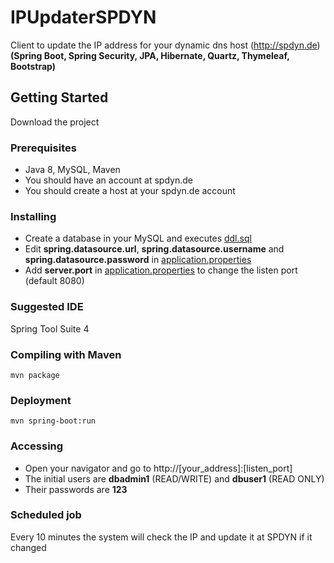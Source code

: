 # IPUpdaterSPDYN

Client to update the IP address for your dynamic dns host (http://spdyn.de) 
**(Spring Boot, Spring Security, JPA, Hibernate, Quartz, Thymeleaf, Bootstrap)**

## Getting Started

Download the project

### Prerequisites

* Java 8, MySQL, Maven
* You should have an account at spdyn.de
* You should create a host at your spdyn.de account

### Installing

* Create a database in your MySQL and executes [ddl.sql](https://github.com/papofg/IPUpdaterSPDYN/blob/master/src/main/resources/ddl.sql)  
* Edit **spring.datasource.url**, **spring.datasource.username** and **spring.datasource.password** in [application.properties](https://github.com/papofg/IPUpdaterSPDYN/blob/master/src/main/resources/application.properties) 
* Add **server.port** in [application.properties](https://github.com/papofg/IPUpdaterSPDYN/blob/master/src/main/resources/application.properties) to change the listen port (default 8080)

### Suggested IDE

Spring Tool Suite 4

### Compiling with Maven

```
mvn package
```

### Deployment

```
mvn spring-boot:run
```

### Accessing

* Open your navigator and go to http://[your_address]:[listen_port]
* The initial users are **dbadmin1** (READ/WRITE) and **dbuser1** (READ ONLY)
* Their passwords are **123**

### Scheduled job

Every 10 minutes the system will check the IP and update it at SPDYN if it changed
